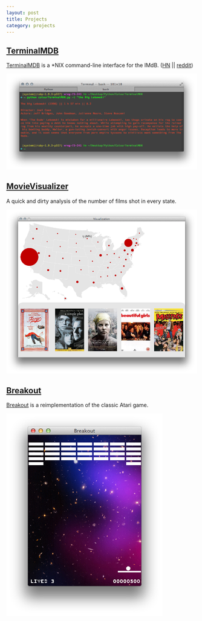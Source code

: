 ```yaml
---
layout: post
title: Projects
category: projects
---
```


[TerminalMDB](https://github.com/zacoppotamus/TerminaIMdB)
---
[TerminalMDB](https://github.com/zacoppotamus/TerminaIMdB) is a *NIX command-line interface for the IMdB. ([HN](http://news.ycombinator.com/item?id=4962797) || [reddit](http://www.reddit.com/r/Python/comments/15dr9j/i_made_a_cli_to_retrieve_info_from_the_imdb/))

[![Screenshot](/images/terminalmdb.png "TerminalMDB")](/images/terminalmdb.png)

[MovieVisualizer](http://github.com/zacoppotamus/MovieVisualization)
---
A quick and dirty analysis of the number of films shot in every state.

[![Screenshot](/images/movieVisualizer.png "MovieVisualizer")](/images/movieVisualizer.png)

[Breakout](https://github.com/zacoppotamus/Breakout)
---
[Breakout](https://github.com/zacoppotamus/Breakout) is a reimplementation of the classic Atari game.

[![Screenshot](/images/Breakout1.png "Breakout")](/images/Breakout1.png)
